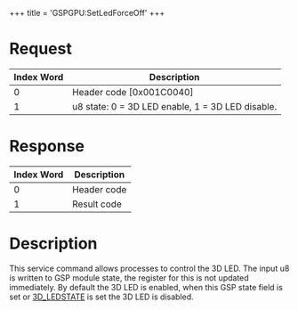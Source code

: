 +++
title = 'GSPGPU:SetLedForceOff'
+++

# Request

| Index Word | Description                                      |
|------------|--------------------------------------------------|
| 0          | Header code \[0x001C0040\]                       |
| 1          | u8 state: 0 = 3D LED enable, 1 = 3D LED disable. |

# Response

| Index Word | Description |
|------------|-------------|
| 0          | Header code |
| 1          | Result code |

# Description

This service command allows processes to control the 3D LED. The input
u8 is written to GSP module state, the register for this is not updated
immediately. By default the 3D LED is enabled, when this GSP state field
is set or [3D_LEDSTATE](Configuration_Memory "wikilink") is set the 3D
LED is disabled.
